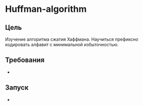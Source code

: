 # Huffman-algorithm

## Цель
Изучение алгоритма сжатия Хаффмана.
Научиться префиксно кодировать алфавит с минимальной избыточностью.

## Требования
-

## Запуск
-
